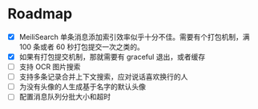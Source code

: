 # Roadmap

- [x] MeiliSearch 单条消息添加索引效率似乎十分不佳。需要有个打包机制，满 100 条或者 60 秒打包提交一次之类的。
- [x] 如果有打包提交机制，那就需要有 graceful 退出，或者缓存
- [ ] 支持 OCR 图片搜索
- [ ] 支持多条记录合并上下文搜索，应对说话喜欢换行的人
- [ ] 为没有头像的人生成基于名字的默认头像
- [ ] 配置消息队列分批大小和超时
